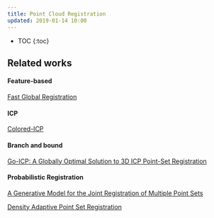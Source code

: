 ```yaml
---
title: Point Cloud Registration
updated: 2019-01-14 10:00
---
```



* TOC
{:toc}

## Related works

#### Feature-based

[Fast Global Registration](http://qianyi.info/docs/papers/eccv16_registration.pdf)

#### ICP

[Colored-ICP](http://qianyi.info/docs/papers/iccv17_colored_registration.pdf)

#### Branch and bound

[Go-ICP: A Globally Optimal Solution to 3D ICP Point-Set Registration](https://arxiv.org/pdf/1605.03344.pdf)

#### Probabilistic Registration

[A Generative Model for the Joint Registration of
Multiple Point Sets](https://hal.archives-ouvertes.fr/hal-01019661v2/document)

[Density Adaptive Point Set Registration](https://arxiv.org/pdf/1804.01495.pdf)
